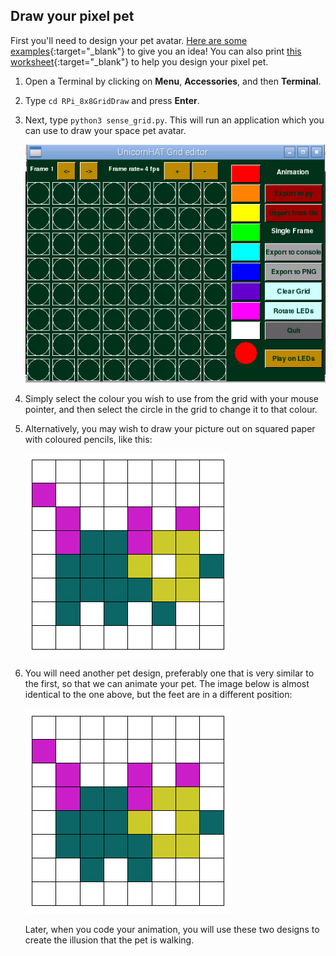 ## Draw your pixel pet

First you'll need to design your pet avatar. [Here are some examples](https://www.youtube.com/watch?v=PpHFQXoISWc&rel=0){:target="_blank"} to give you an idea! You can also print [this worksheet](resources/printable-worksheet.pdf){:target="_blank"} to help you design your pixel pet.

1. Open a Terminal by clicking on **Menu**, **Accessories**, and then **Terminal**.
1. Type `cd RPi_8x8GridDraw` and press **Enter**.
1. Next, type `python3 sense_grid.py`. This will run an application which you can use to draw your space pet avatar.

	![8x8gridraw application](images/GUI.png)

1. Simply select the colour you wish to use from the grid with your mouse pointer, and then select the circle in the grid to change it to that colour.

1. Alternatively, you may wish to draw your picture out on squared paper with coloured pencils, like this:

	![square paper avatar](images/square-paper.png)

1. You will need another pet design, preferably one that is very similar to the first, so that we can animate your pet. The image below is almost identical to the one above, but the feet are in a different position:

	![](images/square-paper-2.png)

	Later, when you code your animation, you will use these two designs to create the illusion that the pet is walking.
